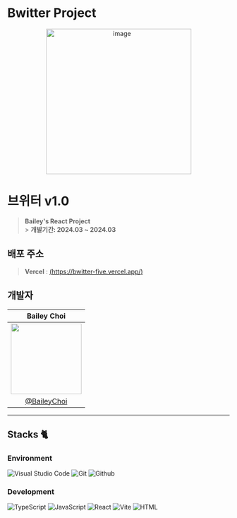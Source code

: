 # Bwitter Project

<div align="center">
<img width="329" alt="image" src="https://github.com/BaileyChoi/React_EmotionDiary/assets/71368635/b4748455-0d20-49c2-b0f5-94a06ef9431b">

</div>

# 브위터 v1.0

> **Bailey's React Project** <br/> > **개발기간: 2024.03 ~ 2024.03**

## 배포 주소

> **Vercel** : [(https://bwitter-five.vercel.app/)](https://bwitter-five.vercel.app/)

## 개발자

|                                                            Bailey Choi                                                            |
| :-------------------------------------------------------------------------------------------------------------------------------: |
| <img width="160px" src="https://github.com/BaileyChoi/React_EmotionDiary/assets/71368635/416faeb1-f028-4bd5-9678-e08551cba270" /> |
|                                           [@BaileyChoi](https://github.com/BaileyChoi)                                            |

---

## Stacks 🐈

### Environment

![Visual Studio Code](https://img.shields.io/badge/Visual%20Studio%20Code-007ACC?style=for-the-badge&logo=Visual%20Studio%20Code&logoColor=white)
![Git](https://img.shields.io/badge/Git-F05032?style=for-the-badge&logo=Git&logoColor=white)
![Github](https://img.shields.io/badge/GitHub-181717?style=for-the-badge&logo=GitHub&logoColor=white)

### Development

![TypeScript](https://img.shields.io/badge/Typescript-3178C6?style=for-the-badge&logo=Typescript&logoColor=white)
![JavaScript](https://img.shields.io/badge/JavaScript-F7DF1E?style=for-the-badge&logo=Javascript&logoColor=white)
![React](https://img.shields.io/badge/React-20232A?style=for-the-badge&logo=react&logoColor=61DAFB)
![Vite](https://img.shields.io/badge/Vite-646CFF?style=for-the-badge&logo=vite&logoColor=white)
![HTML](https://img.shields.io/badge/html5-E34F26?style=for-the-badge&logo=html5&logoColor=white)
